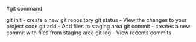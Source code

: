 #git command

git init - create a new git repository
git status - View the changes to your project code
git add - Add files to staging area
git commit - creates a new commit with files from staging area
git log - View recents commits